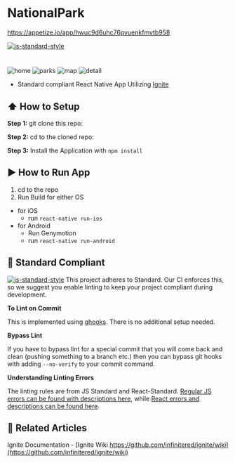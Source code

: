 #  NationalPark
https://appetize.io/app/hwuc9d6uhc76pvuenkfmvtb958

[![js-standard-style](https://img.shields.io/badge/code%20style-standard-brightgreen.svg?style=flat)](http://standardjs.com/)
#
![home](https://cloud.githubusercontent.com/assets/16857061/18289761/a6f5db64-7435-11e6-9b4a-0d29fc579fb7.png)
![parks](https://cloud.githubusercontent.com/assets/16857061/18289763/a9acdd30-7435-11e6-80a0-f5dfb2906b18.png)
![map](https://cloud.githubusercontent.com/assets/16857061/18289768/acdcfb66-7435-11e6-9d95-e17995a8acbf.png)
![detail](https://cloud.githubusercontent.com/assets/16857061/18290123/170a1dd8-7437-11e6-9738-1b79d3051bad.png)

* Standard compliant React Native App Utilizing [Ignite](https://github.com/infinitered/ignite)

## :arrow_up: How to Setup

**Step 1:** git clone this repo:

**Step 2:** cd to the cloned repo:

**Step 3:** Install the Application with `npm install`


## :arrow_forward: How to Run App

1. cd to the repo
2. Run Build for either OS
  * for iOS
    * run `react-native run-ios`
  * for Android
    * Run Genymotion
    * run `react-native run-android`

## :no_entry_sign: Standard Compliant

[![js-standard-style](https://cdn.rawgit.com/feross/standard/master/badge.svg)](https://github.com/feross/standard)
This project adheres to Standard.  Our CI enforces this, so we suggest you enable linting to keep your project compliant during development.

**To Lint on Commit**

This is implemented using [ghooks](https://github.com/gtramontina/ghooks). There is no additional setup needed.

**Bypass Lint**

If you have to bypass lint for a special commit that you will come back and clean (pushing something to a branch etc.) then you can bypass git hooks with adding `--no-verify` to your commit command.

**Understanding Linting Errors**

The linting rules are from JS Standard and React-Standard.  [Regular JS errors can be found with descriptions here](http://eslint.org/docs/rules/), while [React errors and descriptions can be found here](https://github.com/yannickcr/eslint-plugin-react).

## :open_file_folder: Related Articles
Ignite Documentation - [Ignite Wiki https://github.com/infinitered/ignite/wiki](https://github.com/infinitered/ignite/wiki)
